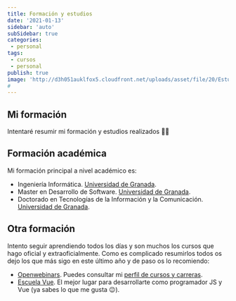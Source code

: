 ```yaml
---
title: Formación y estudios
date: '2021-01-13'
sidebar: 'auto'
subSidebar: true
categories:
 - personal
tags:
 - cursos
 - personal
publish: true
image: 'http://d3h051auklfox5.cloudfront.net/uploads/asset/file/20/Estudios_y_formaci_n.jpg'
# 
---
```

## Mi formación
Intentaré resumir mi formación y estudios realizados 👨‍🎓 

<!-- more -->
## Formación académica
Mi formación principal a nivel académico es:
- Ingeniería Informática. [Universidad de Granada](https://etsiit.ugr.es/).
- Master en Desarrollo de Software. [Universidad de Granada](https://masteres.ugr.es/master-desarrollo-software/).
- Doctorado en Tecnologías de la Información y la Comunicación. [Universidad de Granada](http://doctorados.ugr.es/tic/).

## Otra formación
Intento seguir aprendiendo todos los días y son muchos los cursos que hago oficial y extraoficialmente. Como es complicado resumirlos todos os dejo los que más sigo en este último año y de paso os lo recomiendo:
- [Openwebinars](https://openwebinars.net/). Puedes consultar mi [perfil de cursos y carreras](https://openwebinars.net/@gvq25aDx/).
- [Escuela Vue](https://escuelavue.es/). El mejor lugar para desarrollarte como programador JS y Vue (ya sabes lo que me gusta 😉).
